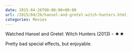 ```yaml
---
date: 2015-04-26T00:00:00+00:00
url: /2015/04/26/hansel-and-gretel-witch-hunters.html
categories: Movies
---
```

Watched Hansel and Gretel: Witch Hunters (2013) - ★★

Pretty bad special effects, but enjoyable.



